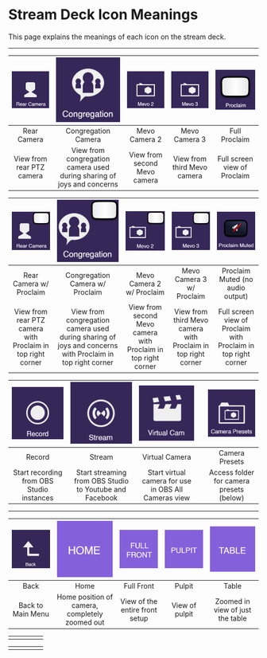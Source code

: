 # Stream Deck Icon Meanings

This page explains the meanings of each icon on the stream deck.

---

| ![](../assets/images/stream-deck/rear_camera.png) | ![](../assets/images/stream-deck/congregation.png) | ![](../assets/images/stream-deck/mevo_2.png) | ![](../assets/images/stream-deck/mevo_3.png) | ![](../assets/images/stream-deck/proclaim.png) |
|:---:|:---:|:---:|:---:|:---:|
| Rear Camera | Congregation Camera | Mevo Camera 2 | Mevo Camera 3 | Full Proclaim |
| View from rear PTZ camera | View from congregation camera used during sharing of joys and concerns | View from second Mevo camera | View from third Mevo camera | Full screen view of Proclaim |

| ![](../assets/images/stream-deck/rear_camera_proclaim.png) | ![](../assets/images/stream-deck/congregation_proclaim.png) | ![](../assets/images/stream-deck/mevo_2_proclaim.png) | ![](../assets/images/stream-deck/mevo_3_proclaim.png) | ![](../assets/images/stream-deck/proclaim_muted.png) |
|:---:|:---:|:---:|:---:|:---:|
| Rear Camera w/ Proclaim | Congregation Camera w/ Proclaim | Mevo Camera 2 w/ Proclaim | Mevo Camera 3 w/ Proclaim | Proclaim Muted (no audio output) |
| View from rear PTZ camera with Proclaim in top right corner | View from congregation camera used during sharing of joys and concerns with Proclaim in top right corner | View from second Mevo camera with Proclaim in top right corner | View from third Mevo camera with Proclaim in top right corner | Full screen view of Proclaim with Proclaim in top right corner |

| ![](../assets/images/stream-deck/record.png) | ![](../assets/images/stream-deck/stream.png) | ![](../assets/images/stream-deck/virtual_camera.png) |  | ![](../assets/images/stream-deck/camera_presets.png) |
|:---:|:---:|:---:|:---:|:---:|
| Record | Stream | Virtual Camera |  | Camera Presets |
| Start recording from OBS Studio instances | Start streaming from OBS Studio to Youtube and Facebook | Start virtual camera for use in OBS All Cameras view |  | Access folder for camera presets (below) |

---

| ![](../assets/images/stream-deck/back.png) | ![](../assets/images/stream-deck/home.png) | ![](../assets/images/stream-deck/full_front.png) | ![](../assets/images/stream-deck/pulpit.png) | ![](../assets/images/stream-deck/table.png) |
|:---:|:---:|:---:|:---:|:---:|
| Back | Home | Full Front | Pulpit | Table |
| Back to Main Menu | Home position of camera, completely zoomed out | View of the entire front setup | View of pulpit | Zoomed in view of just the table |

|  |  |  |  |  |
|---|---|---|---|---|
|  |  |  |  |  |

|  |  |  |  |  |
|---|---|---|---|---|
|  |  |  |  |  |